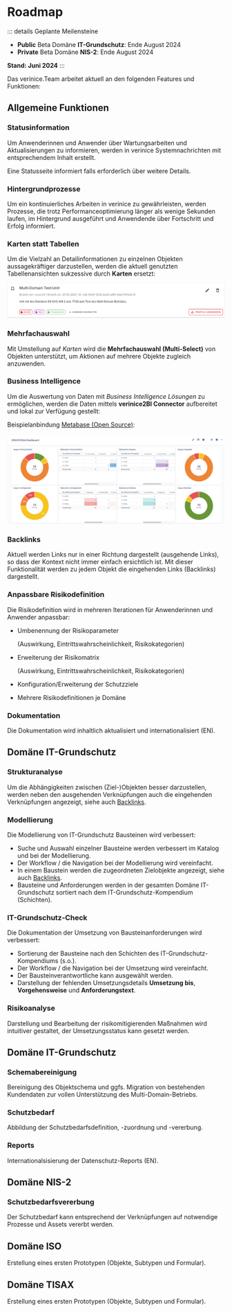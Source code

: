 # Roadmap

::: details Geplante Meilensteine
- **Public** Beta Domäne **IT-Grundschutz**: Ende August 2024
- **Private** Beta Domäne **NIS-2**: Ende August 2024

**Stand: Juni 2024**
:::

Das verinice.Team arbeitet aktuell an den folgenden Features und Funktionen:

## Allgemeine Funktionen

### Statusinformation

Um Anwenderinnen und Anwender über Wartungsarbeiten und Aktualisierungen zu informieren, werden in verinice Systemnachrichten mit entsprechendem Inhalt erstellt.

Eine Statusseite informiert falls erforderlich über weitere Details.

### Hintergrundprozesse

Um ein kontinuierliches Arbeiten in verinice zu gewährleisten, werden Prozesse, die trotz Performanceoptimierung länger als wenige Sekunden laufen, im Hintergrund ausgeführt und Anwendende über Fortschritt und Erfolg informiert.

### Karten statt Tabellen

Um die Vielzahl an Detailinformationen zu einzelnen Objekten aussagekräftiger darzustellen, werden die aktuell genutzten Tabellenansichten sukzessive durch **Karten** ersetzt:

![Beispiel-Karte Unit](/assets/roadmap/karte-unit.de.png)

### Mehrfachauswahl

Mit Umstellung auf *Karten* wird die **Mehrfachauswahl (Multi-Select)** von Objekten unterstützt, um Aktionen auf mehrere Objekte zugleich anzuwenden.

### Business Intelligence

Um die Auswertung von Daten mit *Business Intelligence Lösungen* zu ermöglichen, werden die Daten mittels **verinice2BI Connector** aufbereitet und lokal zur Verfügung gestellt:

Beispielanbindung [Metabase (Open Source)](https://www.metabase.com/):

![verinice2BI Connector](/assets/roadmap/verinice2BI.de.png)

### Backlinks

Aktuell werden Links nur in einer Richtung dargestellt (ausgehende Links), so dass der Kontext nicht immer einfach ersichtlich ist. Mit dieser Funktionalität werden zu jedem Objekt die eingehenden Links (Backlinks) dargestellt.

### Anpassbare Risikodefinition

Die Risikodefinition wird in mehreren Iterationen für Anwenderinnen und Anwender anpassbar:
- Umbenennung der Risikoparameter

    (Auswirkung, Eintrittswahrscheinlichkeit, Risikokategorien)

- Erweiterung der Risikomatrix

    (Auswirkung, Eintrittswahrscheinlichkeit, Risikokategorien)

- Konfiguration/Erweiterung der Schutzziele
- Mehrere Risikodefinitionen je Domäne

### Dokumentation

Die Dokumentation wird inhaltlich aktualisiert und internationalisiert (EN).

## Domäne IT-Grundschutz

### Strukturanalyse

Um die Abhängigkeiten zwischen (Ziel-)Objekten besser darzustellen, werden neben den ausgehenden Verknüpfungen auch die eingehenden Verknüpfungen angezeigt, siehe auch [Backlinks](#backlinks).

### Modellierung

Die Modellierung von IT-Grundschutz Bausteinen wird verbessert:
- Suche und Auswahl einzelner Bausteine werden verbessert im Katalog und bei der Modellierung.
- Der Workflow / die Navigation bei der Modellierung wird vereinfacht.
- In einem Baustein werden die zugeordneten Zielobjekte angezeigt, siehe auch [Backlinks](#backlinks).
- Bausteine und Anforderungen werden in der gesamten Domäne IT-Grundschutz sortiert nach dem IT-Grundschutz-Kompendium (Schichten).

### IT-Grundschutz-Check

Die Dokumentation der Umsetzung von Bausteinanforderungen wird verbessert:
- Sortierung der Bausteine nach den Schichten des IT-Grundschutz-Kompendiums (s.o.).
- Der Workflow / die Navigation bei der Umsetzung wird vereinfacht.
- Der Bausteinverantwortliche kann ausgewählt werden.
- Darstellung der fehlenden Umsetzungsdetails **Umsetzung bis**, **Vorgehensweise** und **Anforderungstext**.

### Risikoanalyse

Darstellung und Bearbeitung der risikomitigierenden Maßnahmen wird intuitiver gestaltet, der Umsetzungsstatus kann gesetzt werden.

## Domäne IT-Grundschutz

### Schemabereinigung

Bereinigung des Objektschema und ggfs. Migration von bestehenden Kundendaten zur vollen Unterstützung des Multi-Domain-Betriebs.

### Schutzbedarf

Abbildung der Schutzbedarfsdefinition, -zuordnung und -vererbung.

### Reports

Internationalsisierung der Datenschutz-Reports (EN).

## Domäne NIS-2

### Schutzbedarfsvererbung

Der Schutzbedarf kann entsprechend der Verknüpfungen auf notwendige Prozesse und Assets vererbt werden.

## Domäne ISO

Erstellung eines ersten Prototypen (Objekte, Subtypen und Formular).

## Domäne TISAX

Erstellung eines ersten Prototypen (Objekte, Subtypen und Formular).
